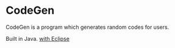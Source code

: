 # CodeGen
CodeGen is a program which generates random codes for users.

Built in Java.
[with Eclipse](http://www.eclipse.org "Eclipse website") 